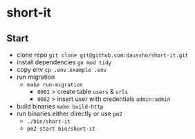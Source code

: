 # short-it

## Start
- clone repo `git clone git@github.com:daussho/short-it.git`
- install dependencies `go mod tidy`
- copy env `cp .env.example .env`
- run migration
	- `make run-migration`
		- `0001` > create table `users` & `urls`
		- `0002` > insert user with credentials `admin:admin`
- build binaries `make build-http`
- run binaries either directly or use `pm2`
	- `./bin/short-it`
	- `pm2 start bin/short-it`